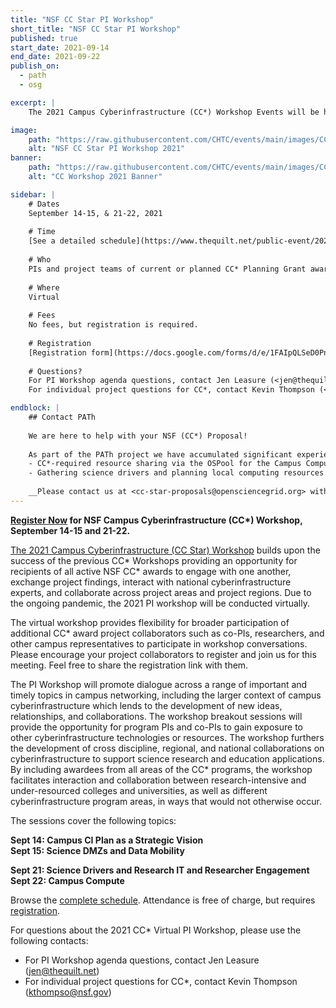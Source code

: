 ```yaml
---
title: "NSF CC Star PI Workshop"
short_title: "NSF CC Star PI Workshop"
published: true
start_date: 2021-09-14
end_date: 2021-09-22
publish_on:
  - path
  - osg

excerpt: |
    The 2021 Campus Cyberinfrastructure (CC*) Workshop Events will be held September 14-15 and 21-22, 2021. The 2021 Campus Cyberinfrastructure (CC*) Workshop builds upon the success of the previous CC* Workshops providing an opportunity for recipients of all active NSF CC* awards to engage with one another, exchange project findings, interact with national cyberinfrastructure experts and collaborate across project areas and project regions. Due to the ongoing pandemic, the 2021 PI workshop will be conducted virtually.

image:
    path: "https://raw.githubusercontent.com/CHTC/events/main/images/CCStarWorkshop2021.jpeg"
    alt: "NSF CC Star PI Workshop 2021"
banner:
    path: "https://raw.githubusercontent.com/CHTC/events/main/images/CC_Workshop2021.png"
    alt: "CC Workshop 2021 Banner"

sidebar: |
    # Dates
    September 14-15, & 21-22, 2021
    
    # Time
    [See a detailed schedule](https://www.thequilt.net/public-event/2021-nsf-virtual-cc-pi-workshop/)
    
    # Who 
    PIs and project teams of current or planned CC* Planning Grant awards.
    
    # Where
    Virtual 
    
    # Fees
    No fees, but registration is required.
    
    # Registration
    [Registration form](https://docs.google.com/forms/d/e/1FAIpQLSeD0PnPEyfn_h-TPlaV4PyqUate9M-fI_ykxBaLCNISo6Kcaw/viewform) 
    
    # Questions?
    For PI Workshop agenda questions, contact Jen Leasure (<jen@thequilt.net>)  
    For individual project questions for CC*, contact Kevin Thompson (<kthompso@nsf.gov>)

endblock: |
    ## Contact PATh
    
    We are here to help with your NSF (CC*) Proposal!
    
    As part of the PATh project we have accumulated significant experience working with campuses that apply to the CC* Program applicants letters of support and consulting for:
    - CC*-required resource sharing via the OSPool for the Campus Compute category
    - Gathering science drivers and planning local computing resources
    
    __Please contact us at <cc-star-proposals@opensciencegrid.org> with any questions you may have about OSG and the CC* Program!__
---
```


__[Register Now](https://docs.google.com/forms/d/e/1FAIpQLSeD0PnPEyfn_h-TPlaV4PyqUate9M-fI_ykxBaLCNISo6Kcaw/viewform) for NSF Campus Cyberinfrastructure (CC*) Workshop, September 14-15 and 21-22.__

[The 2021 Campus Cyberinfrastructure (CC Star) Workshop](https://www.thequilt.net/public-event/2021-nsf-virtual-cc-pi-workshop/) builds upon the success of the previous CC* Workshops providing an opportunity for recipients of all active NSF CC* awards to engage with one another, exchange project findings, interact with national cyberinfrastructure experts, and collaborate across project areas and project regions. Due to the ongoing pandemic, the 2021 PI workshop will be conducted virtually.  

The  virtual workshop provides flexibility for broader participation of additional CC* award project collaborators such as co-PIs, researchers, and other campus representatives to participate in workshop conversations. Please encourage your project collaborators to register and join us for this meeting.  Feel free to share the registration link with them.     

The PI Workshop will promote dialogue across a range of important and timely topics in campus networking, including the larger context of campus cyberinfrastructure which lends to the development of new ideas, relationships, and collaborations. The workshop breakout sessions will provide the opportunity for program PIs and co-PIs to gain exposure to other cyberinfrastructure technologies or resources. The workshop furthers the development of cross discipline, regional, and national collaborations on cyberinfrastructure to support science research and education applications. By including awardees from all areas of the CC* programs, the workshop facilitates interaction and collaboration between research-intensive and under-resourced colleges and universities, as well as different cyberinfrastructure program areas, in ways that would not otherwise occur.

The sessions cover the following topics:

__Sept 14: Campus CI Plan as a Strategic Vision__  
__Sept 15: Science DMZs and Data Mobility__

__Sept 21: Science Drivers and Research IT and Researcher Engagement__  
__Sept 22: Campus Compute__
  
Browse the [complete schedule](https://www.thequilt.net/public-event/2021-nsf-virtual-cc-pi-workshop/).
Attendance is free of charge, but requires [registration](https://docs.google.com/forms/d/e/1FAIpQLSeD0PnPEyfn_h-TPlaV4PyqUate9M-fI_ykxBaLCNISo6Kcaw/viewform).

For questions about the 2021 CC* Virtual PI Workshop, please use the following contacts:
- For PI Workshop agenda questions, contact Jen Leasure (<jen@thequilt.net>)
- For individual project questions for CC*, contact Kevin Thompson (<kthompso@nsf.gov>)
